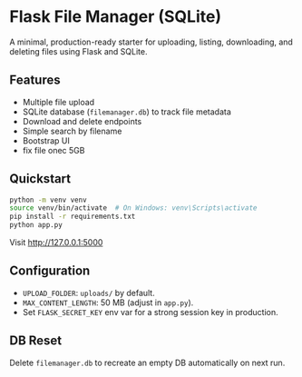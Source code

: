 # Flask File Manager (SQLite)

A minimal, production-ready starter for uploading, listing, downloading, and deleting files using Flask and SQLite.

## Features
- Multiple file upload
- SQLite database (`filemanager.db`) to track file metadata
- Download and delete endpoints
- Simple search by filename
- Bootstrap UI
- fix file onec 5GB

## Quickstart

```bash
python -m venv venv
source venv/bin/activate  # On Windows: venv\Scripts\activate
pip install -r requirements.txt
python app.py
```

Visit http://127.0.0.1:5000

## Configuration
- `UPLOAD_FOLDER`: `uploads/` by default.
- `MAX_CONTENT_LENGTH`: 50 MB (adjust in `app.py`).
- Set `FLASK_SECRET_KEY` env var for a strong session key in production.

## DB Reset
Delete `filemanager.db` to recreate an empty DB automatically on next run.
